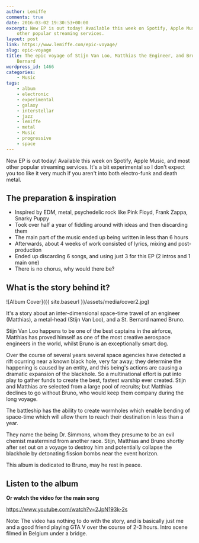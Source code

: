 ```yaml
---
author: Lemiffe
comments: true
date: 2016-03-02 19:30:53+00:00
excerpt: New EP is out today! Available this week on Spotify, Apple Music, and most
    other popular streaming services.
layout: post
link: https://www.lemiffe.com/epic-voyage/
slug: epic-voyage
title: The epic voyage of Stijn Van Loo, Matthias the Engineer, and Bruno the St.
    Bernard
wordpress_id: 1466
categories:
    - Music
tags:
    - album
    - electronic
    - experimental
    - galaxy
    - interstellar
    - jazz
    - lemiffe
    - metal
    - Music
    - progressive
    - space
---
```


New EP is out today! Available this week on Spotify, Apple Music, and most other popular streaming services. It's a bit experimental so I don't expect you too like it very much if you aren't into both electro-funk and death metal.

## The preparation & inspiration

-   Inspired by EDM, metal, psychedelic rock like Pink Floyd, Frank Zappa, Snarky Puppy
-   Took over half a year of fiddling around with ideas and then discarding them
-   The main part of the music ended up being written in less than 6 hours
-   Afterwards, about 4 weeks of work consisted of lyrics, mixing and post-production
-   Ended up discarding 6 songs, and using just 3 for this EP (2 intros and 1 main one)
-   There is no chorus, why would there be?

## What is the story behind it?

![Album Cover]({{ site.baseurl }}/assets/media/cover2.jpg)

It's a story about an inter-dimensional space-time travel of an engineer (Matthias), a metal-head (Stijn Van Loo), and a St. Bernard named Bruno.

Stijn Van Loo happens to be one of the best captains in the airforce, Matthias has proved himself as one of the most creative aerospace engineers in the world, whilst Bruno is an exceptionally smart dog.

Over the course of several years several space agencies have detected a rift ocurring near a known black hole, very far away; they determine the happening is caused by an entity, and this being's actions are causing a dramatic expansion of the blackhole. So a multinational effort is put into play to gather funds to create the best, fastest warship ever created. Stijn and Matthias are selected from a large pool of recruits; but Matthias declines to go without Bruno, who would keep them company during the long voyage.

The battleship has the ability to create wormholes which enable bending of space-time which will allow them to reach their destination in less than a year.

They name the being Dr. Simmons, whom they presume to be an evil chemist mastermind from another race. Stijn, Matthias and Bruno shortly after set out on a voyage to destroy him and potentially collapse the blackhole by detonating fission bombs near the event horizon.

This album is dedicated to Bruno, may he rest in peace.

## Listen to the album

**Or watch the video for the main song**

https://www.youtube.com/watch?v=2JpN193k-2s

Note: The video has nothing to do with the story, and is basically just me and a good friend playing GTA V over the course of 2-3 hours. Intro scene filmed in Belgium under a bridge.
